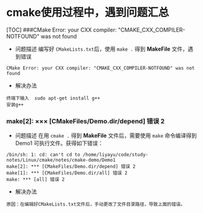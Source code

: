 # cmake使用过程中，遇到问题汇总
[TOC]
###CMake Error: your CXX compiler: "CMAKE_CXX_COMPILER-NOTFOUND" was not found
- 问题描述
 编写好 `CMakeLists.txt`后，使用 `make .` 得到 **MakeFile** 文件，遇到错误
 ```text
 CMake Error: your CXX compiler: "CMAKE_CXX_COMPILER-NOTFOUND" was not found
 ```
- 解决办法
```text
终端下输入  sudo apt-get install g++
安装g++
```

### make[2]: ××× [CMakeFiles/Demo.dir/depend] 错误 2
- 问题描述
在用 `cmake .` 得到 **MakeFile** 文件后，需要使用 `make` 命令编译得到 Demo1 可执行文件。获得如下错误：
```text
/bin/sh: 1: cd: can't cd to /home/liyayu/code/study-notes/Linux/cmake/notes/cmake-demo/Demo1
make[2]: *** [CMakeFiles/Demo.dir/depend] 错误 2
make[1]: *** [CMakeFiles/Demo.dir/all] 错误 2
make: *** [all] 错误 2
```
- 解决办法
```text
原因：在编辑好CMakeLists.txt文件后，手动更改了文件目录路径，导致上面的错误。
```